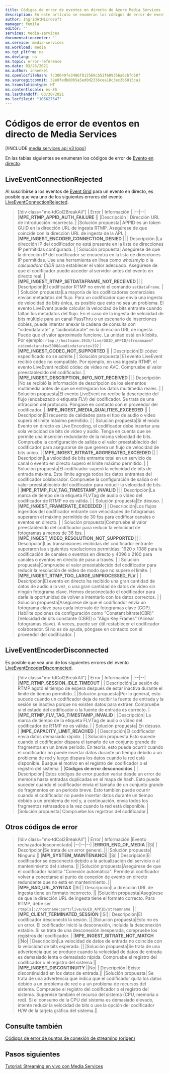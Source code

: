 ```yaml
---
title: Códigos de error de eventos en directo de Azure Media Services
description: En este artículo se enumeran los códigos de error de eventos en directo.
author: IngridAtMicrosoft
manager: femila
editor: ''
services: media-services
documentationcenter: ''
ms.service: media-services
ms.workload: media
ms.tgt_pltfrm: na
ms.devlang: na
ms.topic: error-reference
ms.date: 03/26/2021
ms.author: inhenkel
ms.openlocfilehash: 7c30649fe3486f812569cb51f609356a6cbfd58f
ms.sourcegitcommit: 32e0fedb80b5a5ed0d2336cea18c3ec3b5015ca1
ms.translationtype: HT
ms.contentlocale: es-ES
ms.lasthandoff: 03/30/2021
ms.locfileid: "105627547"
---
```

# <a name="media-services-live-event-error-codes"></a>Códigos de error de eventos en directo de Media Services

[!INCLUDE [media services api v3 logo](./includes/v3-hr.md)]

En las tablas siguientes se enumeran los códigos de error de [Evento en directo](live-events-outputs-concept.md).

## <a name="liveeventconnectionrejected"></a>LiveEventConnectionRejected

Al suscribirse a los eventos de [Event Grid](../../event-grid/index.yml) para un evento en directo, es posible que vea uno de los siguientes errores del evento [LiveEventConnectionRejected](monitoring/media-services-event-schemas.md\#liveeventconnectionrejected).
> [!div class="mx-tdCol2BreakAll"]
>| Error | Información |
>|--|--|
>|**MPE_RTMP_APPID_AUTH_FAILURE** ||
>|Descripción | Dirección URL de introducción incorrecta. |
>|Solución propuesta| APPID es un token GUID en la dirección URL de ingesta RTMP. Asegúrese de que coincide con la dirección URL de ingesta de la API. |
>|**MPE_INGEST_ENCODER_CONNECTION_DENIED** ||
>| Descripción |La dirección IP del codificador no está presente en la lista de direcciones IP permitidas configurada. |
>| Solución propuesta| Asegúrese de que la dirección IP del codificador se encuentra en la lista de direcciones IP permitidas. Use una herramienta en línea como *whoismyip* o la *calculadora CIDR* para establecer el valor adecuado.  Asegúrese de que el codificador puede acceder al servidor antes del evento en directo real. |
>|**MPE_INGEST_RTMP_SETDATAFRAME_NOT_RECEIVED** ||
>| Descripción|El codificador RTMP no envió el comando `setDataFrame`. |
>| Solución propuesta|La mayoría de los codificadores comerciales envían metadatos del flujo. Para un codificador que envía una ingesta de velocidad de bits única, es posible que esto no sea un problema. El evento LiveEvent puede calcular la velocidad de bits entrante cuando faltan los metadatos del flujo.  En el caso de la ingesta de velocidad de bits múltiple para un canal PassThru o un escenario de inserciones dobles, puede intentar anexar la cadena de consulta con "videodatarate" y "audiodatarate" en la dirección URL de ingesta. Puede que el valor aproximado funcione. La unidad está en kilobits. Por ejemplo: `rtmp://hostname:1935/live/GUID_APPID/streamname?videodatarate=5000&audiodatarate=192` |
>|**MPE_INGEST_CODEC_NOT_SUPPORTED** ||
>| Descripción|El códec especificado no se admite.|
>| Solución propuesta| El evento LiveEvent recibió códec no compatible. Por ejemplo, en una ingesta RTMP, el evento LiveEvent recibió códec de vídeo no AVC.  Compruebe el valor preestablecido del codificador. |
>|**MPE_INGEST_DESCRIPTION_INFO_NOT_RECEIVED** ||
>| Descripción |No se recibió la información de descripción de los elementos multimedia antes de que se entregaran los datos multimedia reales. |
>| Solución propuesta|El evento LiveEvent no recibe la descripción del flujo (encabezado o etiqueta FLV) del codificador. Se trata de una infracción del protocolo. Póngase en contacto con el proveedor del codificador. |
>|**MPE_INGEST_MEDIA_QUALITIES_EXCEEDED** ||
>| Descripción|El recuento de calidades para el tipo de audio o vídeo superó el límite máximo permitido. |
>| Solución propuesta|Si el modo Evento en directo es Live Encoding, el codificador debe insertar una sola velocidad de bits de vídeo y audio.  Tenga en cuenta que se permite una inserción redundante de la misma velocidad de bits. Compruebe la configuración de salida o el valor preestablecido del codificador para asegurarse de que genera un flujo de velocidad de bits único. |
>|**MPE_INGEST_BITRATE_AGGREGATED_EXCEEDED** ||
>| Descripción|La velocidad de bits entrante total en un servicio de canal o evento en directo superó el límite máximo permitido. |
>| Solución propuesta|El codificador superó la velocidad de bits de entrada máxima. Este límite agrega todos los datos entrantes del codificador colaborador. Compruebe la configuración de salida o el valor preestablecido del codificador para reducir la velocidad de bits. |
>|**MPE_RTMP_FLV_TAG_TIMESTAMP_INVALID** ||
>| Descripción|La marca de tiempo de la etiqueta FLVTag de audio o vídeo del codificador de RTMP no es válida. |
>| Solución propuesta|En desuso. |
>|**MPE_INGEST_FRAMERATE_EXCEEDED** ||
>| Descripción|Los flujos ingeridos del codificador entrante con velocidades de fotogramas superaron el máximo permitido de 30 fps para codificar canales o eventos en directo. |
>| Solución propuesta|Compruebe el valor preestablecido del codificador para reducir la velocidad de fotogramas a menos de 36 fps. |
>|**MPE_INGEST_VIDEO_RESOLUTION_NOT_SUPPORTED** ||
>| Descripción|Las transmisiones recibidas del codificador entrante superaron las siguientes resoluciones permitidas: 1920 x 1088 para la codificación de canales o eventos en directo y 4096 x 2160 para canales o eventos en directo de paso a través. |
>| Solución propuesta|Compruebe el valor preestablecido del codificador para reducir la resolución de vídeo de modo que no supere el límite. |
>|**MPE_INGEST_RTMP_TOO_LARGE_UNPROCESSED_FLV** |
>| Descripción|El evento en directo ha recibido una gran cantidad de datos de audio a la vez, o una gran cantidad de datos de vídeo sin ningún fotograma clave. Hemos desconectado el codificador para darle la oportunidad de volver a intentarlo con los datos correctos. |
>| Solución propuesta|Asegúrese de que el codificador envía un fotograma clave para cada intervalo de fotogramas clave (GOP).  Habilite opciones de configuración como "Constant bitrate(CBR)" [Velocidad de bits constante (CBR)] o "Align Key Frames" (Alinear fotogramas clave). A veces, puede ser útil restablecer el codificador colaborador. Si no es de ayuda, póngase en contacto con el proveedor del codificador. |

## <a name="liveeventencoderdisconnected"></a>LiveEventEncoderDisconnected

Es posible que vea uno de los siguientes errores del evento [LiveEventEncoderDisconnected](monitoring/media-services-event-schemas.md\#liveeventencoderdisconnected).

> [!div class="mx-tdCol2BreakAll"]
>| Error | Información |
>|--|--|
>|**MPE_RTMP_SESSION_IDLE_TIMEOUT** |
>| Descripción|La sesión de RTMP agotó el tiempo de espera después de estar inactiva durante el límite de tiempo permitido. |
>|Solución propuesta|Por lo general, esto sucede cuando un codificador deja de recibir la fuente de entrada y la sesión se inactiva porque no existen datos para extraer. Compruebe si el estado del codificador o la fuente de entrada es correcto. |
>|**MPE_RTMP_FLV_TAG_TIMESTAMP_INVALID** |
>|Descripción| La marca de tiempo de la etiqueta FLVTag de audio o vídeo del codificador de RTMP no es válida. |
>| Solución propuesta| En desuso. |
>|**MPE_CAPACITY_LIMIT_REACHED** |
>| Descripción|El codificador envía datos demasiado rápido. |
>| Solución propuesta|Esto sucede cuando el codificador dispara el tamaño de un conjunto grande de fragmentos en un breve período.  En teoría, esto puede ocurrir cuando el codificador no puede insertar datos durante un tiempo debido a un problema de red y luego dispara los datos cuando la red está disponible. Busque el motivo en el registro del codificador o el registro del sistema. |
>|**Códigos de error desconocidos** |
>| Descripción| Estos códigos de error pueden variar desde un error de memoria hasta entradas duplicadas en el mapa de hash. Esto puede suceder cuando el codificador envía el tamaño de un conjunto grande de fragmentos en un período breve.  Esto también puede ocurrir cuando el codificador no puede insertar datos durante un tiempo debido a un problema de red y, a continuación, envía todos los fragmentos retrasados a la vez cuando la red está disponible. |
>|Solución propuesta| Compruebe los registros del codificador.|

## <a name="other-error-codes"></a>Otros códigos de error

> [!div class="mx-tdCol2BreakAll"]
>| Error | Información |Evento rechazado/desconectado|
>|--|--|--|
>|**ERROR_END_OF_MEDIA** ||Sí|
>| Descripción|Se trata de un error general. ||
>|Solución propuesta| Ninguno.||
>|**MPI_SYSTEM_MAINTENANCE** ||Sí|
>| Descripción|El codificador se desconectó debido a la actualización del servicio o al mantenimiento del sistema. ||
>|Solución propuesta|Asegúrese de que el codificador habilita "Conexión automática". Permite al codificador volver a conectarse al punto de conexión de evento en directo redundante que no está en mantenimiento. ||
>|**MPE_BAD_URL_SYNTAX** ||Sí|
>| Descripción|La dirección URL de ingesta tiene un formato incorrecto. ||
>|Solución propuesta|Asegúrese de que la dirección URL de ingesta tiene el formato correcto. Para RTMP, debe ser `rtmp[s]://hostname:port/live/GUID_APPID/streamname`. ||
>|**MPE_CLIENT_TERMINATED_SESSION** ||Sí|
>| Descripción|El codificador desconectó la sesión.  ||
>|Solución propuesta|Esto no es un error. El codificador inició la desconexión, incluida la desconexión estable. Si se trata de una desconexión inesperada, compruebe los registros del codificador. |
>|**MPE_INGEST_BITRATE_NOT_MATCH** ||No|
>| Descripción|La velocidad de datos de entrada no coincide con la velocidad de bits esperada. ||
>|Solución propuesta|Se trata de una advertencia que se produce cuando la velocidad de datos de entrada es demasiado lenta o demasiado rápida. Compruebe el registro del codificador o el registro del sistema.||
>|**MPE_INGEST_DISCONTINUITY** ||No|
>| Descripción| Existe discontinuidad en los datos de entrada.||
>|Solución propuesta| Se trata de una advertencia que indica que el codificador quita los datos debido a un problema de red o a un problema de recursos del sistema. Compruebe el registro del codificador o el registro del sistema. Supervise también el recurso del sistema (CPU, memoria o red). Si el consumo de la CPU del sistema es demasiado elevado, intente reducir la velocidad de bits o use la opción del codificador H/W de la tarjeta gráfica del sistema.||

## <a name="see-also"></a>Consulte también

[Códigos de error de puntos de conexión de streaming (origen)](streaming-endpoint-error-codes.md)

## <a name="next-steps"></a>Pasos siguientes

[Tutorial: Streaming en vivo con Media Services](stream-live-tutorial-with-api.md)
